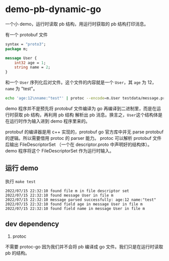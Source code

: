# demo-pb-dynamic-go

一个小 demo，运行时读取 pb 结构，用运行时获取的 pb 结构打印消息。

有一个 protobuf 文件
```protobuf
syntax = "proto3";
package m;

message User {
    int32 age = 1;
    string name = 2;
}
```

和一个 `User` 序列化后对文件。这个文件的内容就是一个 `User`，其 `age` 为 12，`name` 为 "test"。
```bash
echo 'age:12\nname:"test"' | protoc --encode=m.User testdata/message.proto > output/message.pb
```

demo 程序并不是预先将 protobuf 文件编译为 go 再编译到二进制里，而是在运行时获取 pb 结构，再利用 pb 结构
解析出 pb 消息。换言之，`User`这个结构体是在运行时作为输入进到 demo 程序里来的。

protobuf 的编译器是用 c++ 实现的，protobuf go 官方库中并无 parse protobuf 的逻辑。所以需要借用 protoc 的 parser 能力。
protoc 可以解析 protobuf 文件后输出 FileDescriptorSet （一个在 descriptor.proto 中声明好的结构体）。
demo 程序将这个 FileDescriptorSet 作为运行时输入。

## 运行 demo

执行 `make test`

```
2022/07/15 22:32:10 found file m in file descriptor set
2022/07/15 22:32:10 found message User in file m
2022/07/15 22:32:10 message parsed successfully: age:12 name:"test"
2022/07/15 22:32:10 found field age in message User in file m
2022/07/15 22:32:10 found field name in message User in file m
```

## dev dependency

1. protoc

不需要 protoc-go 因为我们并不会将 pb 编译成 go 文件。我们只是在运行时读取 pb 的结构。

